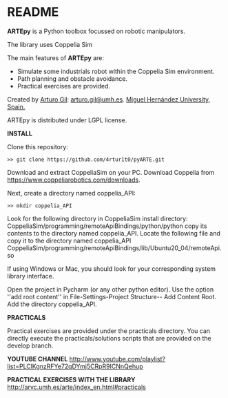 # README #

**ARTEpy** is a Python toolbox focussed on robotic manipulators.

The library uses Coppelia Sim

The main features of **ARTEpy** are:

* Simulate some industrials robot within the Coppelia Sim environment.
* Path planning and obstacle avoidance.
* Practical exercises are provided.

Created by [Arturo Gil](http://arvc.umh.es/personal/arturo/index.php?lang=en&vista=normal&dest=inicio&idp=arturo&type=per&ficha=on): arturo.gil@umh.es. [Miguel Hernández University, Spain.](http://www.umh.es)

ARTEpy is distributed under LGPL license.


**INSTALL**

Clone this repository:

```
>> git clone https://github.com/4rtur1t0/pyARTE.git
```

Download and extract CoppeliaSim on your PC. Download Coppelia from https://www.coppeliarobotics.com/downloads.

Next, create a directory named coppelia_API:
```
>> mkdir coppelia_API
```
Look for the following directory in CoppeliaSim install directory: 
CoppeliaSim/programming/remoteApiBindings/python/python
copy its contents to the directory named coppelia_API. 
Locate the following file and copy it to the directory named coppelia_API
CoppeliaSim/programming/remoteApiBindings/lib/Ubuntu20\_04/remoteApi.so

If using Windows or Mac, you should look for your corresponding system library interface.

Open the project in Pycharm (or any other python editor). Use the option ''add root content'' in 
File-Settings-Project Structure-- Add Content Root. Add the directory coppelia_API.

**PRACTICALS**

Practical exercises are provided under the practicals directory.
You can directly execute the practicals/solutions scripts that are provided on the develop branch.

**YOUTUBE CHANNEL**
http://www.youtube.com/playlist?list=PLClKgnzRFYe72qDYmj5CRpR9ICNnQehup

**PRACTICAL EXERCISES WITH THE LIBRARY**
http://arvc.umh.es/arte/index_en.html#practicals
